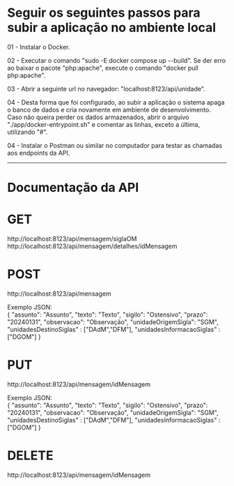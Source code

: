 # Seguir os seguintes passos para subir a aplicação no ambiente local

01 - Instalar o Docker.

02 - Executar o comando "sudo -E docker compose up --build". Se der erro ao baixar o pacote "php:apache", execute o comando "docker pull php:apache".

03 - Abrir a seguinte url no navegador: "localhost:8123/api/unidade".

04 - Desta forma que foi configurado, ao subir a aplicação o sistema apaga o banco de dados e cria novamente em ambiente de desenvolvimento. Caso não queira perder os dados armazenados, abrir o arquivo "./app/docker-entrypoint.sh" e comentar as linhas, exceto a última, utilizando "#".

04 - Instalar o Postman ou similar no computador para testar as chamadas aos endpoints da API.

------------------------
# Documentação da API

# GET
http://localhost:8123/api/mensagem/siglaOM
<br />
http://localhost:8123/api/mensagem/detalhes/idMensagem

# POST
http://localhost:8123/api/mensagem

Exemplo JSON: <br />
{
    "assunto": "Assunto",
    "texto": "Texto",
    "sigilo": "Ostensivo",
    "prazo": "20240131",
    "observacao": "Observação",
    "unidadeOrigemSigla": "SGM",
    "unidadesDestinoSiglas" : ["DAdM","DFM"],
    "unidadesInformacaoSiglas" : ["DGOM"]
}

# PUT
http://localhost:8123/api/mensagem/idMensagem

Exemplo JSON: <br />
{
    "assunto": "Assunto",
    "texto": "Texto",
    "sigilo": "Ostensivo",
    "prazo": "20240131",
    "observacao": "Observação",
    "unidadeOrigemSigla": "SGM",
    "unidadesDestinoSiglas" : ["DAdM","DFM"],
    "unidadesInformacaoSiglas" : ["DGOM"]
}

# DELETE
http://localhost:8123/api/mensagem/idMensagem

